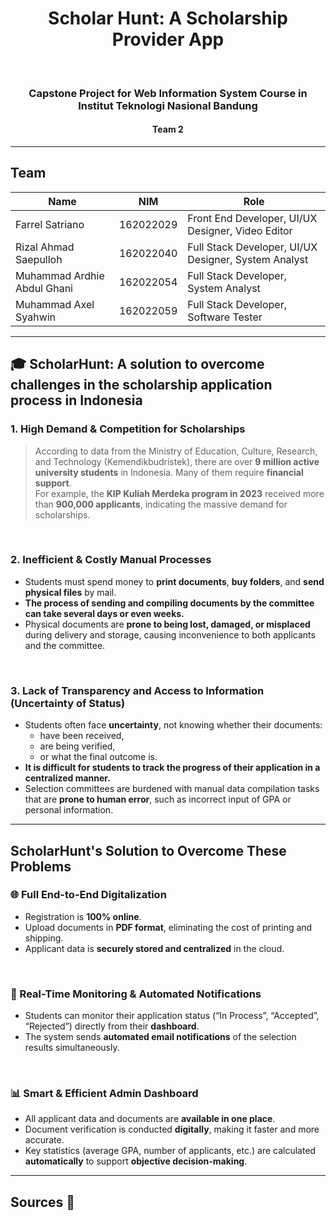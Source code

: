 <h1 align="center">Scholar Hunt: A Scholarship Provider App</h1>
<br>

<h3 align="center">Capstone Project for Web Information System Course in Institut Teknologi Nasional Bandung</h3>
<h4 align="center">Team 2</h4>

---

## Team

<div align="center">
<table>
  <thead>
    <tr>
      <th>Name</th>
      <th>NIM</th>
      <th>Role</th>
    </tr>
  </thead>
  <tbody>
    <tr>
      <td>Farrel Satriano</td>
      <td>162022029</td>
      <td>Front End Developer, UI/UX Designer, Video Editor</td>
    </tr>
    <tr>
      <td>Rizal Ahmad Saepulloh</td>
      <td>162022040</td>
      <td>Full Stack Developer, UI/UX Designer, System Analyst</td>
    </tr>
    <tr>
      <td>Muhammad Ardhie Abdul Ghani</td>
      <td>162022054</td>
      <td>Full Stack Developer, System Analyst</td>
    </tr>
    <tr>
      <td>Muhammad Axel Syahwin</td>
      <td>162022059</td>
      <td>Full Stack Developer, Software Tester</td>
    </tr>
  </tbody>
</table>
</div>

---

## 🎓 ScholarHunt: A solution to overcome challenges in the scholarship application process in Indonesia

### 1. High Demand & Competition for Scholarships

> According to data from the Ministry of Education, Culture, Research, and Technology (Kemendikbudristek), there are over **9 million active university students** in Indonesia. Many of them require **financial support**.  
> For example, the **KIP Kuliah Merdeka program in 2023** received more than **900,000 applicants**, indicating the massive demand for scholarships.

<br>

### 2. Inefficient & Costly Manual Processes

- Students must spend money to **print documents**, **buy folders**, and **send physical files** by mail.
- **The process of sending and compiling documents by the committee can take several days or even weeks.**
- Physical documents are **prone to being lost, damaged, or misplaced** during delivery and storage, causing inconvenience to both applicants and the committee.

<br>

### 3. Lack of Transparency and Access to Information (Uncertainty of Status)

- Students often face **uncertainty**, not knowing whether their documents:
  - have been received,
  - are being verified,
  - or what the final outcome is.
- **It is difficult for students to track the progress of their application in a centralized manner.**
- Selection committees are burdened with manual data compilation tasks that are **prone to human error**, such as incorrect input of GPA or personal information.

---

## ScholarHunt's Solution to Overcome These Problems

### 🌐 Full End-to-End Digitalization

- Registration is **100% online**.
- Upload documents in **PDF format**, eliminating the cost of printing and shipping.
- Applicant data is **securely stored and centralized** in the cloud.

<br>

### 📡 Real-Time Monitoring & Automated Notifications

- Students can monitor their application status (“In Process”, “Accepted”, “Rejected”) directly from their **dashboard**.
- The system sends **automated email notifications** of the selection results simultaneously.

<br>

### 📊 Smart & Efficient Admin Dashboard

- All applicant data and documents are **available in one place**.
- Document verification is conducted **digitally**, making it faster and more accurate.
- Key statistics (average GPA, number of applicants, etc.) are calculated **automatically** to support **objective decision-making**.

---

## Sources 📃
